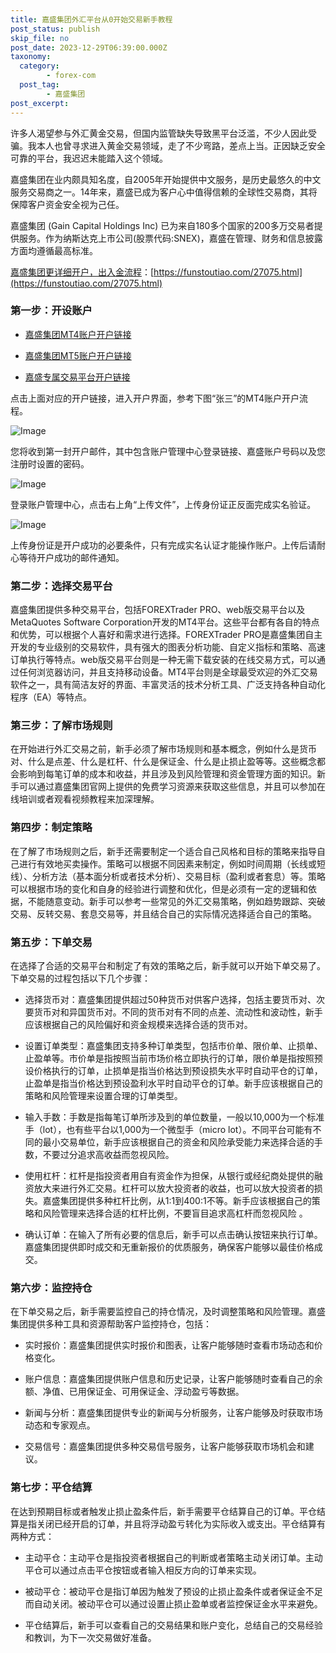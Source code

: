 ```yaml
---
title: 嘉盛集团外汇平台从0开始交易新手教程
post_status: publish
skip_file: no
post_date: 2023-12-29T06:39:00.000Z
taxonomy:
  category:
        - forex-com
  post_tag:
        - 嘉盛集团
post_excerpt: 
---
```

许多人渴望参与外汇黄金交易，但国内监管缺失导致黑平台泛滥，不少人因此受骗。我本人也曾寻求进入黄金交易领域，走了不少弯路，差点上当。正因缺乏安全可靠的平台，我迟迟未能踏入这个领域。

嘉盛集团在业内颇具知名度，自2005年开始提供中文服务，是历史最悠久的中文服务交易商之一。14年来，嘉盛已成为客户心中值得信赖的全球性交易商，其将保障客户资金安全视为己任。

嘉盛集团 (Gain Capital Holdings Inc) 已为来自180多个国家的200多万交易者提供服务。作为纳斯达克上市公司(股票代码:SNEX)，嘉盛在管理、财务和信息披露方面均遵循最高标准。

[嘉盛集团更详细开户，出入金流程](https://funstoutiao.com/27075.html)：[https://funstoutiao.com/27075.html](https://funstoutiao.com/27075.html)

### 第一步：开设账户

* [嘉盛集团MT4账户开户链接](https://s.ssgg.net/jsmt4)

* [嘉盛集团MT5账户开户链接](https://s.ssgg.net/jsmt5)

* [嘉盛专属交易平台开户链接](https://s.ssgg.net/js)

点击上面对应的开户链接，进入开户界面，参考下图“张三”的MT4账户开户流程。

![Image](https://prod-files-secure.s3.us-west-2.amazonaws.com/39ed1227-6d7d-4570-be36-9ccd4a2c4241/7a167aea-686b-400d-af59-4e18eb607a40/640.png?X-Amz-Algorithm=AWS4-HMAC-SHA256&X-Amz-Content-Sha256=UNSIGNED-PAYLOAD&X-Amz-Credential=ASIAZI2LB466WI7SX5IW%2F20250228%2Fus-west-2%2Fs3%2Faws4_request&X-Amz-Date=20250228T101308Z&X-Amz-Expires=3600&X-Amz-Security-Token=IQoJb3JpZ2luX2VjEFIaCXVzLXdlc3QtMiJHMEUCICHkt1NIaQ2NIPeL45dcF%2FGzrrpqj3h7FInIysnmkL6tAiEAnwkoMHYiUmDIyR5%2FI%2Bz7JX9Xzxps0C3Jh2V3cEqOQV4qiAQIi%2F%2F%2F%2F%2F%2F%2F%2F%2F%2F%2FARAAGgw2Mzc0MjMxODM4MDUiDNJb%2FKQvaEQg3BBmzircA3rI5F5uaABOJsS8bKwQ6WPLG%2B3Lu6yIFvHK%2FRPqiFcwLDLZiBz2z8rGHhp2Vn%2FapiLxSweod2tO89yd8%2FEUhng4AzX%2BNyX32mb1yrf45yDAQ7wwTUNEYHdL%2FgY5vMXFxs9eY6Pce95QXY4RrPo4fOu9AcCeg4TeBHuUswPaqhYsByvX6TtoyLB3obn7L50dkNkcqG38DsWIe6vnaEwTUPTvqDC6HzgH1thZbGc6ZYxRel3mfTSqkRABunQkuqW3la%2B6MAz3YL1JLJyq9uGItRp4rpmhwmluAh%2BG8mf%2FGyOdz8Xa2JbQqNFRVoGLo0cifEt%2BzdMsjdSQPzEoR%2Ba%2B%2BQbcoRQaNnYhG60CEudH9XEr0aOrVlqqKHoYtdxGN%2BHDzQN3rLnBpdtDoO2ovS5M%2F11SHzG6EaNYvdQi6ryEmwQ0TeMzwNQovdzrBJ%2FyaCZ8RMZbvCSCkSRiuao97LO%2Bv%2F8LyEuodzNxZnq6%2FtaW%2BrmuLC48dy4oANqm9pJSC4%2BJOWjOjc87IDoPhFRiRVhOO5SxisRc5szQMwJKqVLJqvofvztqghCKR6Bd8RCrX679oTH%2F4AaAoq7YvsNX9ZkYlQ1xg8aNjqfELGE4iP9e4bSUVlJGwQD%2Fo2a5hBHqMMKRhr4GOqUBqfLmGUQleSftU623laD7IHzrXafW2gd%2F4J9OzJqjWSEtFEX3TURJRPz756BjiI0SEAYnBzIhiUgQ6MqKeQVCdKghp5n2WgIy57Meet%2F5pbu3ub%2FDZTptNRjX4cu4OjhIoyoKqNE7KZqtovGuIk0DhkZY3DOovVIZMKKebnNq0SII%2BsE1rFlPSimtPI7HKR4cUMfJUNkmddQl9VZypa2IF5%2Fy5szg&X-Amz-Signature=642963d9e7b85f7ed631228f104183ab96c431da1d3008bd57abcbe4c8264fc2&X-Amz-SignedHeaders=host&x-id=GetObject)

您将收到第一封开户邮件，其中包含账户管理中心登录链接、嘉盛账户号码以及您注册时设置的密码。

![Image](https://prod-files-secure.s3.us-west-2.amazonaws.com/39ed1227-6d7d-4570-be36-9ccd4a2c4241/eaa1c6b3-2877-4284-a0e1-530e222c27fb/image.png?X-Amz-Algorithm=AWS4-HMAC-SHA256&X-Amz-Content-Sha256=UNSIGNED-PAYLOAD&X-Amz-Credential=ASIAZI2LB466WI7SX5IW%2F20250228%2Fus-west-2%2Fs3%2Faws4_request&X-Amz-Date=20250228T101308Z&X-Amz-Expires=3600&X-Amz-Security-Token=IQoJb3JpZ2luX2VjEFIaCXVzLXdlc3QtMiJHMEUCICHkt1NIaQ2NIPeL45dcF%2FGzrrpqj3h7FInIysnmkL6tAiEAnwkoMHYiUmDIyR5%2FI%2Bz7JX9Xzxps0C3Jh2V3cEqOQV4qiAQIi%2F%2F%2F%2F%2F%2F%2F%2F%2F%2F%2FARAAGgw2Mzc0MjMxODM4MDUiDNJb%2FKQvaEQg3BBmzircA3rI5F5uaABOJsS8bKwQ6WPLG%2B3Lu6yIFvHK%2FRPqiFcwLDLZiBz2z8rGHhp2Vn%2FapiLxSweod2tO89yd8%2FEUhng4AzX%2BNyX32mb1yrf45yDAQ7wwTUNEYHdL%2FgY5vMXFxs9eY6Pce95QXY4RrPo4fOu9AcCeg4TeBHuUswPaqhYsByvX6TtoyLB3obn7L50dkNkcqG38DsWIe6vnaEwTUPTvqDC6HzgH1thZbGc6ZYxRel3mfTSqkRABunQkuqW3la%2B6MAz3YL1JLJyq9uGItRp4rpmhwmluAh%2BG8mf%2FGyOdz8Xa2JbQqNFRVoGLo0cifEt%2BzdMsjdSQPzEoR%2Ba%2B%2BQbcoRQaNnYhG60CEudH9XEr0aOrVlqqKHoYtdxGN%2BHDzQN3rLnBpdtDoO2ovS5M%2F11SHzG6EaNYvdQi6ryEmwQ0TeMzwNQovdzrBJ%2FyaCZ8RMZbvCSCkSRiuao97LO%2Bv%2F8LyEuodzNxZnq6%2FtaW%2BrmuLC48dy4oANqm9pJSC4%2BJOWjOjc87IDoPhFRiRVhOO5SxisRc5szQMwJKqVLJqvofvztqghCKR6Bd8RCrX679oTH%2F4AaAoq7YvsNX9ZkYlQ1xg8aNjqfELGE4iP9e4bSUVlJGwQD%2Fo2a5hBHqMMKRhr4GOqUBqfLmGUQleSftU623laD7IHzrXafW2gd%2F4J9OzJqjWSEtFEX3TURJRPz756BjiI0SEAYnBzIhiUgQ6MqKeQVCdKghp5n2WgIy57Meet%2F5pbu3ub%2FDZTptNRjX4cu4OjhIoyoKqNE7KZqtovGuIk0DhkZY3DOovVIZMKKebnNq0SII%2BsE1rFlPSimtPI7HKR4cUMfJUNkmddQl9VZypa2IF5%2Fy5szg&X-Amz-Signature=c3b0a951c910414594f2eac6db07179a599339007ea1e9b1733f4cca7e41044a&X-Amz-SignedHeaders=host&x-id=GetObject)

登录账户管理中心，点击右上角“上传文件”，上传身份证正反面完成实名验证。

![Image](https://prod-files-secure.s3.us-west-2.amazonaws.com/39ed1227-6d7d-4570-be36-9ccd4a2c4241/54090639-09fc-46b4-a135-e0289f707147/image.png?X-Amz-Algorithm=AWS4-HMAC-SHA256&X-Amz-Content-Sha256=UNSIGNED-PAYLOAD&X-Amz-Credential=ASIAZI2LB466WI7SX5IW%2F20250228%2Fus-west-2%2Fs3%2Faws4_request&X-Amz-Date=20250228T101308Z&X-Amz-Expires=3600&X-Amz-Security-Token=IQoJb3JpZ2luX2VjEFIaCXVzLXdlc3QtMiJHMEUCICHkt1NIaQ2NIPeL45dcF%2FGzrrpqj3h7FInIysnmkL6tAiEAnwkoMHYiUmDIyR5%2FI%2Bz7JX9Xzxps0C3Jh2V3cEqOQV4qiAQIi%2F%2F%2F%2F%2F%2F%2F%2F%2F%2F%2FARAAGgw2Mzc0MjMxODM4MDUiDNJb%2FKQvaEQg3BBmzircA3rI5F5uaABOJsS8bKwQ6WPLG%2B3Lu6yIFvHK%2FRPqiFcwLDLZiBz2z8rGHhp2Vn%2FapiLxSweod2tO89yd8%2FEUhng4AzX%2BNyX32mb1yrf45yDAQ7wwTUNEYHdL%2FgY5vMXFxs9eY6Pce95QXY4RrPo4fOu9AcCeg4TeBHuUswPaqhYsByvX6TtoyLB3obn7L50dkNkcqG38DsWIe6vnaEwTUPTvqDC6HzgH1thZbGc6ZYxRel3mfTSqkRABunQkuqW3la%2B6MAz3YL1JLJyq9uGItRp4rpmhwmluAh%2BG8mf%2FGyOdz8Xa2JbQqNFRVoGLo0cifEt%2BzdMsjdSQPzEoR%2Ba%2B%2BQbcoRQaNnYhG60CEudH9XEr0aOrVlqqKHoYtdxGN%2BHDzQN3rLnBpdtDoO2ovS5M%2F11SHzG6EaNYvdQi6ryEmwQ0TeMzwNQovdzrBJ%2FyaCZ8RMZbvCSCkSRiuao97LO%2Bv%2F8LyEuodzNxZnq6%2FtaW%2BrmuLC48dy4oANqm9pJSC4%2BJOWjOjc87IDoPhFRiRVhOO5SxisRc5szQMwJKqVLJqvofvztqghCKR6Bd8RCrX679oTH%2F4AaAoq7YvsNX9ZkYlQ1xg8aNjqfELGE4iP9e4bSUVlJGwQD%2Fo2a5hBHqMMKRhr4GOqUBqfLmGUQleSftU623laD7IHzrXafW2gd%2F4J9OzJqjWSEtFEX3TURJRPz756BjiI0SEAYnBzIhiUgQ6MqKeQVCdKghp5n2WgIy57Meet%2F5pbu3ub%2FDZTptNRjX4cu4OjhIoyoKqNE7KZqtovGuIk0DhkZY3DOovVIZMKKebnNq0SII%2BsE1rFlPSimtPI7HKR4cUMfJUNkmddQl9VZypa2IF5%2Fy5szg&X-Amz-Signature=8765fd049167289682b43a46d326d9bddd556d991f5c998d097da7dd8256e32d&X-Amz-SignedHeaders=host&x-id=GetObject)

上传身份证是开户成功的必要条件，只有完成实名认证才能操作账户。上传后请耐心等待开户成功的邮件通知。

### 第二步：选择交易平台

嘉盛集团提供多种交易平台，包括FOREXTrader PRO、web版交易平台以及MetaQuotes Software Corporation开发的MT4平台。这些平台都有各自的特点和优势，可以根据个人喜好和需求进行选择。FOREXTrader PRO是嘉盛集团自主开发的专业级别的交易软件，具有强大的图表分析功能、自定义指标和策略、高速订单执行等特点。web版交易平台则是一种无需下载安装的在线交易方式，可以通过任何浏览器访问，并且支持移动设备。MT4平台则是全球最受欢迎的外汇交易软件之一，具有简洁友好的界面、丰富灵活的技术分析工具、广泛支持各种自动化程序（EA）等特点。

### 第三步：了解市场规则

在开始进行外汇交易之前，新手必须了解市场规则和基本概念，例如什么是货币对、什么是点差、什么是杠杆、什么是保证金、什么是止损止盈等等。这些概念都会影响到每笔订单的成本和收益，并且涉及到风险管理和资金管理方面的知识。新手可以通过嘉盛集团官网上提供的免费学习资源来获取这些信息，并且可以参加在线培训或者观看视频教程来加深理解。

### 第四步：制定策略

在了解了市场规则之后，新手还需要制定一个适合自己风格和目标的策略来指导自己进行有效地买卖操作。策略可以根据不同因素来制定，例如时间周期（长线或短线）、分析方法（基本面分析或者技术分析）、交易目标（盈利或者套息）等。策略可以根据市场的变化和自身的经验进行调整和优化，但是必须有一定的逻辑和依据，不能随意变动。新手可以参考一些常见的外汇交易策略，例如趋势跟踪、突破交易、反转交易、套息交易等，并且结合自己的实际情况选择适合自己的策略。

### 第五步：下单交易

在选择了合适的交易平台和制定了有效的策略之后，新手就可以开始下单交易了。下单交易的过程包括以下几个步骤：

* 选择货币对：嘉盛集团提供超过50种货币对供客户选择，包括主要货币对、次要货币对和异国货币对。不同的货币对有不同的点差、流动性和波动性，新手应该根据自己的风险偏好和资金规模来选择合适的货币对。

* 设置订单类型：嘉盛集团支持多种订单类型，包括市价单、限价单、止损单、止盈单等。市价单是指按照当前市场价格立即执行的订单，限价单是指按照预设价格执行的订单，止损单是指当价格达到预设损失水平时自动平仓的订单，止盈单是指当价格达到预设盈利水平时自动平仓的订单。新手应该根据自己的策略和风险管理来设置合理的订单类型。

* 输入手数：手数是指每笔订单所涉及到的单位数量，一般以10,000为一个标准手（lot），也有些平台以1,000为一个微型手（micro lot）。不同平台可能有不同的最小交易单位，新手应该根据自己的资金和风险承受能力来选择合适的手数，不要过分追求高收益而忽视风险。

* 使用杠杆：杠杆是指投资者用自有资金作为担保，从银行或经纪商处提供的融资放大来进行外汇交易。杠杆可以放大投资者的收益，也可以放大投资者的损失。嘉盛集团提供多种杠杆比例，从1:1到400:1不等。新手应该根据自己的策略和风险管理来选择合适的杠杆比例，不要盲目追求高杠杆而忽视风险 。

* 确认订单：在输入了所有必要的信息后，新手可以点击确认按钮来执行订单。嘉盛集团提供即时成交和无重新报价的优质服务，确保客户能够以最佳价格成交。

### 第六步：监控持仓

在下单交易之后，新手需要监控自己的持仓情况，及时调整策略和风险管理。嘉盛集团提供多种工具和资源帮助客户监控持仓，包括：

* 实时报价：嘉盛集团提供实时报价和图表，让客户能够随时查看市场动态和价格变化。

* 账户信息：嘉盛集团提供账户信息和历史记录，让客户能够随时查看自己的余额、净值、已用保证金、可用保证金、浮动盈亏等数据。

* 新闻与分析：嘉盛集团提供专业的新闻与分析服务，让客户能够及时获取市场动态和专家观点。

* 交易信号：嘉盛集团提供多种交易信号服务，让客户能够获取市场机会和建议。

### 第七步：平仓结算

在达到预期目标或者触发止损止盈条件后，新手需要平仓结算自己的订单。平仓结算是指关闭已经开启的订单，并且将浮动盈亏转化为实际收入或支出。平仓结算有两种方式：

* 主动平仓：主动平仓是指投资者根据自己的判断或者策略主动关闭订单。主动平仓可以通过点击平仓按钮或者输入相反方向的订单来实现。

* 被动平仓：被动平仓是指订单因为触发了预设的止损止盈条件或者保证金不足而自动关闭。被动平仓可以通过设置止损止盈单或者监控保证金水平来避免。

* 平仓结算后，新手可以查看自己的交易结果和账户变化，总结自己的交易经验和教训，为下一次交易做好准备。